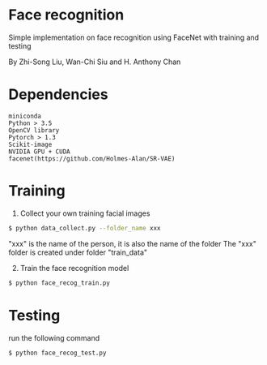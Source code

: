 # Face recognition

Simple implementation on face recognition using FaceNet with training and testing

By Zhi-Song Liu, Wan-Chi Siu and H. Anthony Chan

# Dependencies
    miniconda
    Python > 3.5
    OpenCV library
    Pytorch > 1.3
    Scikit-image
    NVIDIA GPU + CUDA
    facenet(https://github.com/Holmes-Alan/SR-VAE)
    
# Training

1. Collect your own training facial images
```sh
$ python data_collect.py --folder_name xxx
```
"xxx" is the name of the person, it is also the name of the folder
The "xxx" folder is created under folder "train_data"

2. Train the face recognition model
```sh
$ python face_recog_train.py
```

# Testing
run the following command
```sh
$ python face_recog_test.py
```
